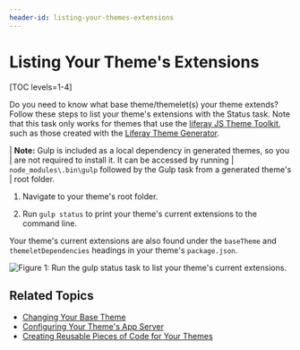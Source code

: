 ```yaml
---
header-id: listing-your-themes-extensions
---
```


# Listing Your Theme's Extensions

[TOC levels=1-4]

Do you need to know what base theme/themelet(s) your theme extends? Follow these 
steps to list your theme's extensions with the Status task. Note that this task 
only works for themes that use the 
[liferay JS Theme Toolkit](https://github.com/liferay/liferay-themes-sdk/tree/master/packages), 
such as those created with the 
[Liferay Theme Generator](/docs/7-2/reference/-/knowledge_base/r/installing-the-theme-generator-and-creating-a-theme).

| **Note:** Gulp is included as a local dependency in generated themes, so you 
| are not required to install it. It can be accessed by running 
| `node_modules\.bin\gulp` followed by the Gulp task from a generated theme's 
| root folder.

1.  Navigate to your theme's root folder.

2.  Run `gulp status` to print your theme's current extensions to the command 
    line.

Your theme's current extensions are also found under the `baseTheme` and 
`themeletDependencies` headings in your theme's `package.json`.

![Figure 1: Run the `gulp status` task to list your theme's current extensions.](../../../../images/theme-ext-listing-theme-extensions.png)

## Related Topics

- [Changing Your Base Theme](/docs/7-2/frameworks/-/knowledge_base/f/changing-your-base-theme)
- [Configuring Your Theme's App Server](/docs/7-2/frameworks/-/knowledge_base/f/configuring-your-themes-app-server)
- [Creating Reusable Pieces of Code for Your Themes](/docs/7-2/frameworks/-/knowledge_base/f/creating-reusable-pieces-of-code-for-your-themes)
